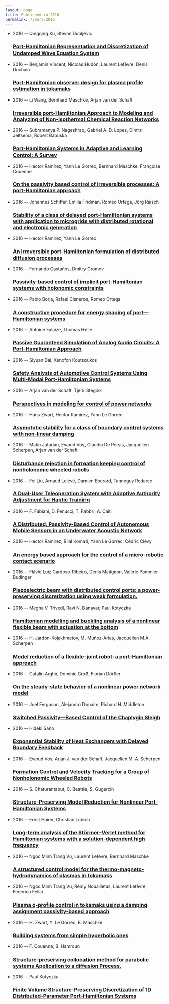 ```yaml
---
layout: page
title: Published in 2016
permalink: /years/2016
---
```


<ul class="post-list">

  <li>
    <span class="post-meta">2016 -- Qingqing Xu, Stevan Dubljevic</span>
    <h3><a class="post-link" href="{{ site.baseurl }}/port-hamiltonian-representation-and-discretization-of-undamped-wave-equation-system">Port-Hamiltonian Representation and Discretization of Undamped Wave Equation System</a></h3>
  </li>
  <li>
    <span class="post-meta">2016 -- Benjamin Vincent, Nicolas Hudon, Laurent Lefèvre, Denis Dochain</span>
    <h3><a class="post-link" href="{{ site.baseurl }}/port-hamiltonian-observer-design-for-plasma-profile-estimation-in-tokamaks">Port-Hamiltonian observer design for plasma profile estimation in tokamaks</a></h3>
  </li>
  <li>
    <span class="post-meta">2016 -- Li Wang, Bernhard Maschke, Arjan van der Schaft</span>
    <h3><a class="post-link" href="{{ site.baseurl }}/irreversible-port-hamiltonian-approach-to-modeling-and-analyzing-of-non-isothermal-chemical-reaction-networks">Irreversible port-Hamiltonian Approach to Modeling and Analyzing of Non-isothermal Chemical Reaction Networks</a></h3>
  </li>
  <li>
    <span class="post-meta">2016 -- Subramanya P. Nageshrao, Gabriel A. D. Lopes, Dimitri Jeltsema, Robert Babuska</span>
    <h3><a class="post-link" href="{{ site.baseurl }}/port-hamiltonian-systems-in-adaptive-and-learning-control-a-survey">Port-Hamiltonian Systems in Adaptive and Learning Control: A Survey</a></h3>
  </li>
  <li>
    <span class="post-meta">2016 -- Héctor Ramírez, Yann Le Gorrec, Bernhard Maschke, Françoise Couenne</span>
    <h3><a class="post-link" href="{{ site.baseurl }}/on-the-passivity-based-control-of-irreversible-processes-a-port-hamiltonian-approach">On the passivity based control of irreversible processes: A port-Hamiltonian approach</a></h3>
  </li>
  <li>
    <span class="post-meta">2016 -- Johannes Schiffer, Emilia Fridman, Romeo Ortega, Jörg Raisch</span>
    <h3><a class="post-link" href="{{ site.baseurl }}/stability-of-a-class-of-delayed-port-hamiltonian-systems-with-application-to-microgrids-with-distributed-rotational-and-electronic-generation">Stability of a class of delayed port-Hamiltonian systems with application to microgrids with distributed rotational and electronic generation</a></h3>
  </li>
  <li>
    <span class="post-meta">2016 -- Hector Ramirez, Yann Le Gorrec</span>
    <h3><a class="post-link" href="{{ site.baseurl }}/an-irreversible-port-hamiltonian-formulation-of-distributed-diffusion-processes">An irreversible port-Hamiltonian formulation of distributed diffusion processes</a></h3>
  </li>
  <li>
    <span class="post-meta">2016 -- Fernando Castaños, Dmitry Gromov</span>
    <h3><a class="post-link" href="{{ site.baseurl }}/passivity-based-control-of-implicit-port-hamiltonian-systems-with-holonomic-constraints">Passivity-based control of implicit port-Hamiltonian systems with holonomic constraints</a></h3>
  </li>
  <li>
    <span class="post-meta">2016 -- Pablo Borja, Rafael Cisneros, Romeo Ortega</span>
    <h3><a class="post-link" href="{{ site.baseurl }}/a-constructive-procedure-for-energy-shaping-of-port-hamiltonian-systems">A constructive procedure for energy shaping of port—Hamiltonian systems</a></h3>
  </li>
  <li>
    <span class="post-meta">2016 -- Antoine Falaize, Thomas Hélie</span>
    <h3><a class="post-link" href="{{ site.baseurl }}/passive-guaranteed-simulation-of-analog-audio-circuits-a-port-hamiltonian-approach">Passive Guaranteed Simulation of Analog Audio Circuits: A Port-Hamiltonian Approach</a></h3>
  </li>
  <li>
    <span class="post-meta">2016 -- Siyuan Dai, Xenofon Koutsoukos</span>
    <h3><a class="post-link" href="{{ site.baseurl }}/safety-analysis-of-automotive-control-systems-using-multi-modal-port-hamiltonian-systems">Safety Analysis of Automotive Control Systems Using Multi-Modal Port-Hamiltonian Systems</a></h3>
  </li>
  <li>
    <span class="post-meta">2016 -- Arjan van der Schaft, Tjerk Stegink</span>
    <h3><a class="post-link" href="{{ site.baseurl }}/perspectives-in-modeling-for-control-of-power-networks">Perspectives in modeling for control of power networks</a></h3>
  </li>
  <li>
    <span class="post-meta">2016 -- Hans Zwart, Hector Ramirez, Yann Le Gorrec</span>
    <h3><a class="post-link" href="{{ site.baseurl }}/asymptotic-stability-for-a-class-of-boundary-control-systems-with-non-linear-damping">Asymptotic stability for a class of boundary control systems with non-linear damping</a></h3>
  </li>
  <li>
    <span class="post-meta">2016 -- Matin Jafarian, Ewoud Vos, Claudio De Persis, Jacquelien Scherpen, Arjan van der Schaft</span>
    <h3><a class="post-link" href="{{ site.baseurl }}/disturbance-rejection-in-formation-keeping-control-of-nonholonomic-wheeled-robots">Disturbance rejection in formation keeping control of nonholonomic wheeled robots</a></h3>
  </li>
  <li>
    <span class="post-meta">2016 -- Fei Liu, Arnaud Lelevé, Damien Eberard, Tanneguy Redarce</span>
    <h3><a class="post-link" href="{{ site.baseurl }}/a-dual-user-teleoperation-system-with-adaptive-authority-adjustment-for-haptic-training">A Dual-User Teleoperation System with Adaptive Authority Adjustment for Haptic Training</a></h3>
  </li>
  <li>
    <span class="post-meta">2016 -- F. Fabiani, D. Fenucci, T. Fabbri, A. Caiti</span>
    <h3><a class="post-link" href="{{ site.baseurl }}/a-distributed-passivity-based-control-of-autonomous-mobile-sensors-in-an-underwater-acoustic-network">A Distributed, Passivity-Based Control of Autonomous Mobile Sensors in an Underwater Acoustic Network</a></h3>
  </li>
  <li>
    <span class="post-meta">2016 -- Hector Ramirez, Bilal Komati, Yann Le Gorrec, Cédric Clévy</span>
    <h3><a class="post-link" href="{{ site.baseurl }}/an-energy-based-approach-for-the-control-of-a-micro-robotic-contact-scenario">An energy based approach for the control of a micro-robotic contact scenario</a></h3>
  </li>
  <li>
    <span class="post-meta">2016 -- Flávio Luiz Cardoso-Ribeiro, Denis Matignon, Valérie Pommier-Budinger</span>
    <h3><a class="post-link" href="{{ site.baseurl }}/piezoelectric-beam-with-distributed-control-ports-a-power-preserving-discretization-using-weak-formulation">Piezoelectric beam with distributed control ports: a power-preserving discretization using weak formulation.</a></h3>
  </li>
  <li>
    <span class="post-meta">2016 -- Megha V. Trivedi, Ravi N. Banavar, Paul Kotyczka</span>
    <h3><a class="post-link" href="{{ site.baseurl }}/hamiltonian-modelling-and-buckling-analysis-of-a-nonlinear-flexible-beam-with-actuation-at-the-bottom">Hamiltonian modelling and buckling analysis of a nonlinear flexible beam with actuation at the bottom</a></h3>
  </li>
  <li>
    <span class="post-meta">2016 -- H. Jardón-Kojakhmetov, M. Muñoz-Arias, Jacquelien M.A. Scherpen</span>
    <h3><a class="post-link" href="{{ site.baseurl }}/model-reduction-of-a-flexible-joint-robot-a-port-hamiltonian-approach">Model reduction of a flexible-joint robot: a port-Hamiltonian approach</a></h3>
  </li>
  <li>
    <span class="post-meta">2016 -- Catalin Arghir, Dominic Groß, Florian Dörfler</span>
    <h3><a class="post-link" href="{{ site.baseurl }}/on-the-steady-state-behavior-of-a-nonlinear-power-network-model">On the steady-state behavior of a nonlinear power network model</a></h3>
  </li>
  <li>
    <span class="post-meta">2016 -- Joel Ferguson, Alejandro Donaire, Richard H. Middleton</span>
    <h3><a class="post-link" href="{{ site.baseurl }}/switched-passivity-based-control-of-the-chaplygin-sleigh">Switched Passivity—Based Control of the Chaplygin Sleigh</a></h3>
  </li>
  <li>
    <span class="post-meta">2016 -- Hideki Sano</span>
    <h3><a class="post-link" href="{{ site.baseurl }}/exponential-stability-of-heat-exchangers-with-delayed-boundary-feedback">Exponential Stability of Heat Exchangers with Delayed Boundary Feedback</a></h3>
  </li>
  <li>
    <span class="post-meta">2016 -- Ewoud Vos, Arjan J. van der Schaft, Jacquelien M. A. Scherpen</span>
    <h3><a class="post-link" href="{{ site.baseurl }}/formation-control-and-velocity-tracking-for-a-group-of-nonholonomic-wheeled-robots">Formation Control and Velocity Tracking for a Group of Nonholonomic Wheeled Robots</a></h3>
  </li>
  <li>
    <span class="post-meta">2016 -- S. Chaturantabut, C. Beattie, S. Gugercin</span>
    <h3><a class="post-link" href="{{ site.baseurl }}/structure-preserving-model-reduction-for-nonlinear-port-hamiltonian-systems">Structure-Preserving Model Reduction for Nonlinear Port-Hamiltonian Systems</a></h3>
  </li>
  <li>
    <span class="post-meta">2016 -- Ernst Hairer, Christian Lubich</span>
    <h3><a class="post-link" href="{{ site.baseurl }}/long-term-analysis-of-the-stormer-verlet-method-for-hamiltonian-systems-with-a-solution-dependent-high-frequency">Long-term analysis of the Störmer–Verlet method for Hamiltonian systems with a solution-dependent high frequency</a></h3>
  </li>
  <li>
    <span class="post-meta">2016 -- Ngoc Minh Trang Vu, Laurent Lefèvre, Bernhard Maschke</span>
    <h3><a class="post-link" href="{{ site.baseurl }}/a-structured-control-model-for-the-thermo-magneto-hydrodynamics-of-plasmas-in-tokamaks">A structured control model for the thermo-magneto-hydrodynamics of plasmas in tokamaks</a></h3>
  </li>
  <li>
    <span class="post-meta">2016 -- Ngoc Minh Trang Vu, Rémy Nouailletas, Laurent Lefèvre, Federico Felici</span>
    <h3><a class="post-link" href="{{ site.baseurl }}/plasma-q-profile-control-in-tokamaks-using-a-damping-assignment-passivity-based-approach">Plasma q-profile control in tokamaks using a damping assignment passivity-based approach</a></h3>
  </li>
  <li>
    <span class="post-meta">2016 -- H. Zwart, Y. Le Gorrec, B. Maschke</span>
    <h3><a class="post-link" href="{{ site.baseurl }}/building-systems-from-simple-hyperbolic-ones">Building systems from simple hyperbolic ones</a></h3>
  </li>
  <li>
    <span class="post-meta">2016 -- F. Couenne, B. Hamroun</span>
    <h3><a class="post-link" href="{{ site.baseurl }}/structure-preserving-collocation-method-for-parabolic-systems-application-to-a-diffusion-process">Structure-preserving collocation method for parabolic systems Application to a diffusion Process.</a></h3>
  </li>
  <li>
    <span class="post-meta">2016 -- Paul Kotyczka</span>
    <h3><a class="post-link" href="{{ site.baseurl }}/finite-volume-structure-preserving-discretization-of-1d-distributed-parameter-port-hamiltonian-systems">Finite Volume Structure-Preserving Discretization of 1D Distributed-Parameter Port-Hamiltonian Systems</a></h3>
  </li>
</ul>
